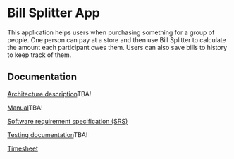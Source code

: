 # Bill Splitter App
This application helps users when purchasing something for a group of people. One person can pay at a store and then use Bill Splitter to calculate the amount each participant owes them. Users can also save bills to history to keep track of them.
## Documentation

[Architecture description](https://github.com/samumakinen/ot-harjoitustyo/blob/master/documentation/architecture.md)TBA!

[Manual](https://github.com/samumakinen/ot-harjoitustyo/blob/master/documentation/manual.md)TBA!

[Software requirement specification (SRS)](https://github.com/samumakinen/ot-harjoitustyo/blob/master/documentation/srs.md)

[Testing documentation](https://github.com/samumakinen/ot-harjoitustyo/blob/master/documentation/testing.md)TBA!

[Timesheet](https://github.com/samumakinen/ot-harjoitustyo/blob/master/documentation/timesheet.md)
